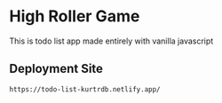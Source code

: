 # High Roller Game
This is todo list app made entirely with vanilla javascript

## Deployment Site
```
https://todo-list-kurtrdb.netlify.app/
```
